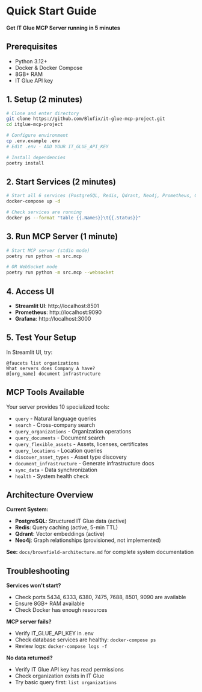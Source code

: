 # Quick Start Guide

**Get IT Glue MCP Server running in 5 minutes**

## Prerequisites
- Python 3.12+ 
- Docker & Docker Compose
- 8GB+ RAM
- IT Glue API key

## 1. Setup (2 minutes)

```bash
# Clone and enter directory
git clone https://github.com/Blufix/it-glue-mcp-project.git
cd itglue-mcp-project

# Configure environment
cp .env.example .env
# Edit .env - ADD YOUR IT_GLUE_API_KEY

# Install dependencies
poetry install
```

## 2. Start Services (2 minutes)

```bash
# Start all 6 services (PostgreSQL, Redis, Qdrant, Neo4j, Prometheus, Grafana)
docker-compose up -d

# Check services are running
docker ps --format "table {{.Names}}\t{{.Status}}"
```

## 3. Run MCP Server (1 minute)

```bash
# Start MCP server (stdio mode)
poetry run python -m src.mcp

# OR WebSocket mode
poetry run python -m src.mcp --websocket
```

## 4. Access UI

- **Streamlit UI**: http://localhost:8501
- **Prometheus**: http://localhost:9090  
- **Grafana**: http://localhost:3000

## 5. Test Your Setup

In Streamlit UI, try:
```
@faucets list organizations
What servers does Company A have?
@[org_name] document infrastructure
```

## MCP Tools Available

Your server provides 10 specialized tools:
- `query` - Natural language queries
- `search` - Cross-company search  
- `query_organizations` - Organization operations
- `query_documents` - Document search
- `query_flexible_assets` - Assets, licenses, certificates
- `query_locations` - Location queries
- `discover_asset_types` - Asset type discovery
- `document_infrastructure` - Generate infrastructure docs
- `sync_data` - Data synchronization
- `health` - System health check

## Architecture Overview

**Current System:**
- **PostgreSQL**: Structured IT Glue data (active)
- **Redis**: Query caching (active, 5-min TTL)
- **Qdrant**: Vector embeddings (active)
- **Neo4j**: Graph relationships (provisioned, not implemented)

**See:** `docs/brownfield-architecture.md` for complete system documentation

## Troubleshooting

**Services won't start?**
- Check ports 5434, 6333, 6380, 7475, 7688, 8501, 9090 are available
- Ensure 8GB+ RAM available
- Check Docker has enough resources

**MCP server fails?**
- Verify IT_GLUE_API_KEY in .env
- Check database services are healthy: `docker-compose ps`
- Review logs: `docker-compose logs -f`

**No data returned?**
- Verify IT Glue API key has read permissions
- Check organization exists in IT Glue
- Try basic query first: `list organizations`